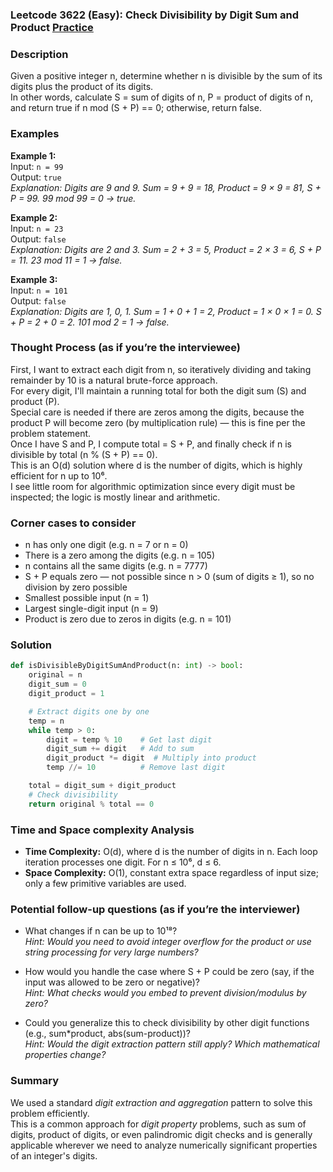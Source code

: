 ### Leetcode 3622 (Easy): Check Divisibility by Digit Sum and Product [Practice](https://leetcode.com/problems/check-divisibility-by-digit-sum-and-product)

### Description  
Given a positive integer n, determine whether n is divisible by the sum of its digits plus the product of its digits.  
In other words, calculate S = sum of digits of n, P = product of digits of n, and return true if n mod (S + P) == 0; otherwise, return false.

### Examples  

**Example 1:**  
Input: `n = 99`  
Output: `true`  
*Explanation: Digits are 9 and 9. Sum = 9 + 9 = 18, Product = 9 × 9 = 81, S + P = 99. 99 mod 99 = 0 → true.*

**Example 2:**  
Input: `n = 23`  
Output: `false`  
*Explanation: Digits are 2 and 3. Sum = 2 + 3 = 5, Product = 2 × 3 = 6, S + P = 11. 23 mod 11 = 1 → false.*

**Example 3:**  
Input: `n = 101`  
Output: `false`  
*Explanation: Digits are 1, 0, 1. Sum = 1 + 0 + 1 = 2, Product = 1 × 0 × 1 = 0. S + P = 2 + 0 = 2. 101 mod 2 = 1 → false.*

### Thought Process (as if you’re the interviewee)  
First, I want to extract each digit from n, so iteratively dividing and taking remainder by 10 is a natural brute-force approach.  
For every digit, I'll maintain a running total for both the digit sum (S) and product (P).  
Special care is needed if there are zeros among the digits, because the product P will become zero (by multiplication rule) — this is fine per the problem statement.  
Once I have S and P, I compute total = S + P, and finally check if n is divisible by total (n % (S + P) == 0).  
This is an O(d) solution where d is the number of digits, which is highly efficient for n up to 10⁶.  
I see little room for algorithmic optimization since every digit must be inspected; the logic is mostly linear and arithmetic.

### Corner cases to consider  
- n has only one digit (e.g. n = 7 or n = 0)
- There is a zero among the digits (e.g. n = 105)
- n contains all the same digits (e.g. n = 7777)
- S + P equals zero — not possible since n > 0 (sum of digits ≥ 1), so no division by zero possible
- Smallest possible input (n = 1)
- Largest single-digit input (n = 9)
- Product is zero due to zeros in digits (e.g. n = 101)

### Solution

```python
def isDivisibleByDigitSumAndProduct(n: int) -> bool:
    original = n
    digit_sum = 0
    digit_product = 1

    # Extract digits one by one
    temp = n
    while temp > 0:
        digit = temp % 10    # Get last digit
        digit_sum += digit   # Add to sum
        digit_product *= digit  # Multiply into product
        temp //= 10          # Remove last digit

    total = digit_sum + digit_product
    # Check divisibility
    return original % total == 0
```

### Time and Space complexity Analysis  

- **Time Complexity:** O(d), where d is the number of digits in n. Each loop iteration processes one digit. For n ≤ 10⁶, d ≤ 6.
- **Space Complexity:** O(1), constant extra space regardless of input size; only a few primitive variables are used.

### Potential follow-up questions (as if you’re the interviewer)  

- What changes if n can be up to 10¹⁸?  
  *Hint: Would you need to avoid integer overflow for the product or use string processing for very large numbers?*

- How would you handle the case where S + P could be zero (say, if the input was allowed to be zero or negative)?  
  *Hint: What checks would you embed to prevent division/modulus by zero?*

- Could you generalize this to check divisibility by other digit functions (e.g., sum\*product, abs(sum-product))?  
  *Hint: Would the digit extraction pattern still apply? Which mathematical properties change?*

### Summary
We used a standard *digit extraction and aggregation* pattern to solve this problem efficiently.  
This is a common approach for *digit property* problems, such as sum of digits, product of digits, or even palindromic digit checks and is generally applicable wherever we need to analyze numerically significant properties of an integer's digits.